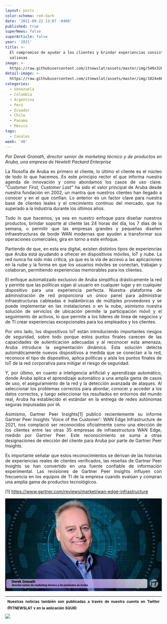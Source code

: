 ```yaml
---
layout: posts
color-schema: red-dark
date: '2021-09-22 13:07 -0400'
published: true
superNews: false
superArticle: false
year: '2021'
title: >-
  El compromiso de ayudar a los clientes y brindar experiencias consistentes y
  valiosas
image: >-
  https://raw.githubusercontent.com/itnewslat/assets/master/img/540x320/Derek-Granath-p.jpg
detail-image: >-
  https://raw.githubusercontent.com/itnewslat/assets/master/img/1024x680/Derek-Granath-g.jpg
categories:
  - Venezuela
  - Colombia
  - Argentina
  - Perú
  - Ecuador
  - Chile
  - Panama
  - Mexico
tags:
  - Canales
week: '40'
---
```

<p style="text-align: justify;"><em>Por Derek Granath, director senior de marketing técnico y de productos en Aruba, una empresa de Hewlett Packard Enterprise</em></p>
<p style="text-align: justify;">La filosofía de Aruba es primero el cliente, lo último el cliente es el núcleo de todo lo que hacemos. Es este principio rector el que informa nuestra agenda de innovación y cómo abordamos los casos de uso clave. <em>"Customer First, Customer Last"</em> ha sido el valor principal de Aruba desde nuestra fundación en 2002, un mantra que nuestros clientes han llegado a conocer y en el que confían. Lo anterior es un factor clave para nuestra base de clientes leales y el crecimiento continuo del mercado, que ha superado a la industria durante los últimos años.</p>
<p style="text-align: justify;">Todo lo que hacemos, ya sea en nuestro enfoque para diseñar nuestros productos, brindar soporte al cliente las 24 horas del día, los 7 días de la semana, o permitir que las empresas grandes y pequeñas diseñen infraestructuras de borde WAN modernas que ayuden a transformar sus operaciones comerciales, gira en torno a este enfoque.</p>
<p style="text-align: justify;">Partiendo de que, en esta era digital, existen distintos tipos de experiencias que Aruba está ayudando a ofrecer en dispositivos móviles, IoT y nube. La red nunca ha sido más crítica, ya que es la vía de acceso a las aplicaciones en la nube y la forma en que los usuarios móviles se conectan, trabajan y colaboran, permitiendo experiencias memorables para los clientes.</p>
<p style="text-align: justify;">El enfoque automatizado exclusivo de Aruba simplifica drásticamente la red y permite que las políticas sigan al usuario en cualquier lugar y en cualquier dispositivo para una experiencia perfecta. Nuestra plataforma de administración de red proporciona un único panel para administrar infraestructuras cableadas e inalámbricas de múltiples proveedores y se puede implementar en las instalaciones o en la nube, asimismo nuestra solución de servicios de ubicación permite la participación móvil y el seguimiento de activos, lo que permite a los líderes de línea de negocios y de TI crear experiencias excepcionales para los empleados y los clientes.</p>
<p style="text-align: justify;">Por otro lado, los dispositivos IoT están introduciendo importantes riesgos de seguridad, sobre todo porque estos puntos finales carecen de las capacidades de autenticación adecuadas y al reconocer esta amenaza, Aruba introduce la segmentación dinámica. Esta solución detecta automáticamente nuevos dispositivos a medida que se conectan a la red, reconoce el tipo de dispositivo, aplica políticas y aísla los puntos finales de IoT de la red corporativa para mitigar el riesgo de seguridad.</p>
<p style="text-align: justify;">Y, por último, en cuanto a inteligencia artificial y aprendizaje automático, donde Aruba aplica el aprendizaje automático a una amplia gama de casos de uso, el aseguramiento de la red y la detección avanzada de ataques. Al seleccionar los problemas correctos para abordar, conocer y acceder a los datos correctos, y luego seleccionar los resultados en entornos del mundo real, Aruba ha establecido el estándar en la entrega de redes autónomas seguras impulsadas por IA.</p>
<p style="text-align: justify;">Asimismo, Gartner Peer Insights[1] publicó recientemente su informe Gartner Peer Insights 'Voice of the Customer': WAN Edge Infrastructure de 2021, nos complació ser reconocidos oficialmente como una elección de los clientes entre las otras 35 empresas de infraestructura WAN Edge, medido por Gartner Peer. Este reconocimiento se suma a otras designaciones de elección del cliente para Aruba por parte de Gartner Peer Insights.</p>
<p style="text-align: justify;">Es importante señalar que estos reconocimientos se derivan de las historias de experiencias reales de clientes verificados, las reseñas de Gartner Peer Insights se han convertido en una fuente confiable de información experimental. Las revisiones de Gartner Peer Insights influyen con frecuencia en los equipos de TI de la empresa cuando evalúan y compran una amplia gama de productos tecnológicos.</p>
<p style="text-align: justify;">[1] <a href="https://www.gartner.com/reviews/market/wan-edge-infrastructure">https://www.gartner.com/reviews/market/wan-edge-infrastructure</a></p>

![](https://raw.githubusercontent.com/itnewslat/assets/master/img/540x320/Derek-Granath-p.jpg)

<table style="height: 42px;" width="569">
<tbody>
<tr>
<td style="text-align: justify;"><sub><strong>Nuestras noticias también son publicadas a través de nuestra cuenta en Twitter <a href="https://twitter.com/itnewslat?lang=es">@ITNEWSLAT</a> y en la aplicación <a href="https://squidapp.co/en/">SQUID</a></strong></sub></td>
</tr>
</tbody>
</table>

<img src="https://tracker.metricool.com/c3po.jpg?hash=56f88a41e39ab42c063cc51676587a04"/>

